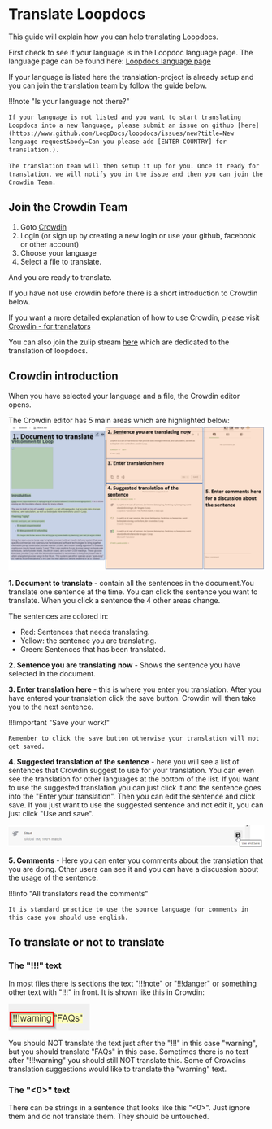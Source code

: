 # Translate Loopdocs

This guide will explain how you can help translating Loopdocs.

First check to see if your language is in the Loopdoc language page. The language page can be found here: [Loopdocs language page](https://loopdocs.github.io/loopdocs/ )

If your language is listed here the translation-project is already setup and you can join the translation team by follow the guide below.

!!!note "Is your language not there?"

    If your language is not listed and you want to start translating Loopdocs into a new language, please submit an issue on github [here](https://www.github.com/LoopDocs/loopdocs/issues/new?title=New language request&body=Can you please add [ENTER COUNTRY] for translation.).

    The translation team will then setup it up for you. Once it ready for translation, we will notify you in the issue and then you can join the Crowdin Team.

## Join the Crowdin Team

1. Goto [Crowdin](https://crowdin.com/project/loopdoctranslation)
2. Login (or sign up by creating a new login or use your github, facebook or other account)
3. Choose your language
4. Select a file to translate.

And you are ready to translate.

If you have not use crowdin before there is a short introduction to Crowdin below.

If you want a more detailed explanation of how to use Crowdin, please visit [Crowdin - for translators](https://support.crowdin.com/online-editor/)

You can also join the zulip stream [here](https://loop.zulipchat.com/#narrow/stream/270362-documentation/topic/Translation) which are dedicated to the translation of loopdocs.

## Crowdin introduction

When you have selected your language and a file, the Crowdin editor opens.

The Crowdin editor has 5 main areas which are highlighted below:
![Crowdin areas](img/crowdinareas.png)

**1. Document to translate** - contain all the sentences in the document.You translate one sentence at the time. You can click the sentence you want to translate. When you click a sentence the 4 other areas change.

The sentences are colored in:

- Red: Sentences that needs translating.
- Yellow: the sentence you are translating.
- Green: Sentences that has been translated.

**2. Sentence you are translating now** - Shows the sentence you have selected in the document.

**3. Enter translation here** - this is where you enter you translation. After you have entered your translation click the save button. Crowdin will then take you to the next sentence.

!!!important "Save your work!"

    Remember to click the save button otherwise your translation will not get saved.

**4. Suggested translation of the sentence** - here you will see a list of sentences that Crowdin suggest to use for your translation. You can even see the translation for other languages at the bottom of the list. If you want to use the suggested translation you can just click it and the sentence goes into the "Enter your translation". Then you can edit the sentence and click save. If you just want to use the suggested sentence and not edit it, you can just click "Use and save".

![Suggestion](img/suggestion.png)

**5. Comments** - Here you can enter you comments about the translation that you are doing. Other users can see it and you can have a discussion about the usage of the sentence.

!!!info "All translators read the comments"

    It is standard practice to use the source language for comments in this case you should use english.

## To translate or not to translate

### The "!!!" text

In most files there is sections the text "!!!note" or "!!!danger" or something other text with "!!!" in front.
It is shown like this in Crowdin:

![image](img/admontion.png)

You should NOT translate the text just after the "!!!" in this case "warning", but you should translate "FAQs" in this case.
Sometimes there is no text after "!!!warning" you should still NOT translate this.
Some of Crowdins translation suggestions would like to translate the "warning" text.

### The "<0>" text

There can be strings in a sentence that looks like this "<0>". Just ignore them and do not translate them.
They should be untouched.
